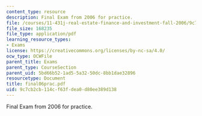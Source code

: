 ```yaml
---
content_type: resource
description: Final Exam from 2006 for practice.
file: /courses/11-431j-real-estate-finance-and-investment-fall-2006/9c7cb2cb114cf63fdea0d80ee389d138_final06prac.pdf
file_size: 168235
file_type: application/pdf
learning_resource_types:
- Exams
license: https://creativecommons.org/licenses/by-nc-sa/4.0/
ocw_type: OCWFile
parent_title: Exams
parent_type: CourseSection
parent_uid: 5bd66b52-1ad5-5a32-50dc-8bb1dae32896
resourcetype: Document
title: final06prac.pdf
uid: 9c7cb2cb-114c-f63f-dea0-d80ee389d138
---
```

Final Exam from 2006 for practice.